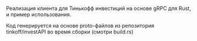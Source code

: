 Реализация клиента для Тинькофф инвестиций на основе gRPC для Rust, и пример использования.

Код генерируется на основе proto-файлов из репозитория tinkoff/investAPI во время сборки (смотри build.rs)